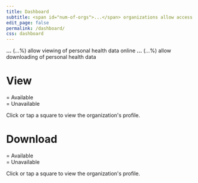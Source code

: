 ```yaml
---
title: Dashboard
subtitle: <span id="num-of-orgs">...</span> organizations allow access to personal health data
edit_page: false
permalink: /dashboard/
css: dashboard
---
```


<!-- ## **<span id="num-of-orgs">...</span>** organizations allow patients and consumers access to their health data. -->

**<span id="num-of-view">...</span>** (<span id="num-of-view-percent">...%</span>) allow viewing of personal health data online
**<span id="num-of-download">...</span>** (<span id="num-of-download-percent">...%</span>) allow downloading of personal health data

<!--
**<span id="num-of-transmit">#</span>** (<span id="num-of-transmit-percent">#%</span>) allow them to transmit their health data.
-->

# View

<div class="legend">
  <div class="status available"></div> = Available
  <br>
  <div class="status unavailable"></div> = Unavailable
</div>

Click or tap a square to view the organization's profile.

<div id="view-status-boxes" class="status-boxes"></div>

# Download

<div class="legend">
  <div class="status available"></div> = Available
  <br>
  <div class="status unavailable"></div> = Unavailable
</div>

Click or tap a square to view the organization's profile.

<div id="download-status-boxes" class="status-boxes"></div>
